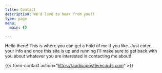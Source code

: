 ```yaml
---
title: Contact
description: We'd love to hear from you!!
type: page
menu:
  main: {}

---
```


Hello there!  This is where you can get a hold of me if you like.  Just enter your info and once this site is up and running I'll make sure to get back with you about whatever you are interested in contacting me about! 

{{< form-contact action="https://audioapostlerecords.com"  >}}
